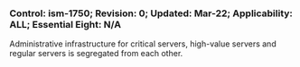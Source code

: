 ### Control: ism-1750; Revision: 0; Updated: Mar-22; Applicability: ALL; Essential Eight: N/A
<p>Administrative infrastructure for critical servers, high-value servers and regular servers is segregated from each other.</p>